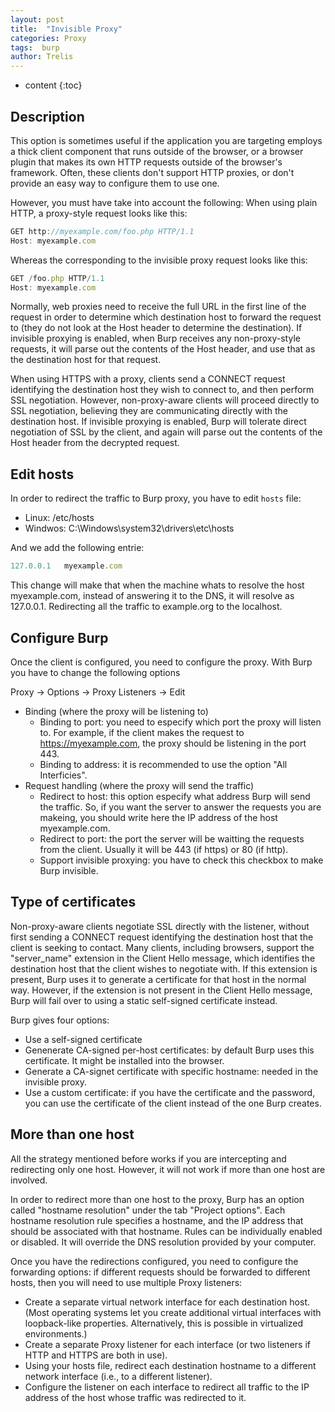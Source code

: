 ```yaml
---
layout: post
title:  "Invisible Proxy"
categories: Proxy
tags:  burp
author: Trelis
---
```


* content
{:toc}

## Description
This option is sometimes useful if the application you are targeting employs a thick client component that runs outside of the browser, or a browser plugin that makes its own HTTP requests outside of the browser's framework. Often, these clients don't support HTTP proxies, or don't provide an easy way to configure them to use one. 

However, you must have take into account the following:
When using plain HTTP, a proxy-style request looks like this:

```js
GET http://myexample.com/foo.php HTTP/1.1
Host: myexample.com
```

Whereas the corresponding to the invisible proxy request looks like this:

```js
GET /foo.php HTTP/1.1
Host: myexample.com
```
 Normally, web proxies need to receive the full URL in the first line of the request in order to determine which destination host to forward the request to (they do not look at the Host header to determine the destination). If invisible proxying is enabled, when Burp receives any non-proxy-style requests, it will parse out the contents of the Host header, and use that as the destination host for that request.

When using HTTPS with a proxy, clients send a CONNECT request identifying the destination host they wish to connect to, and then perform SSL negotiation. However, non-proxy-aware clients will proceed directly to SSL negotiation, believing they are communicating directly with the destination host. If invisible proxying is enabled, Burp will tolerate direct negotiation of SSL by the client, and again will parse out the contents of the Host header from the decrypted request. 

## Edit hosts
In order to redirect the traffic to Burp proxy, you have to edit `hosts` file:
- Linux: /etc/hosts
- Windwos: C:\Windows\system32\drivers\etc\hosts

And we add the following entrie:

```js
127.0.0.1 	myexample.com
```

This change will make that when the machine whats to resolve the host myexample.com, instead of answering it to the DNS, it will resolve as 127.0.0.1. Redirecting all the traffic to example.org to the localhost.

## Configure Burp
Once the client is configured, you need to configure the proxy. With Burp you have to change the following options

Proxy -> Options -> Proxy Listeners -> Edit
- Binding (where the proxy will be listening to)
	- Binding to port: you need to especify which port the proxy will listen to. For example, if the client makes the request to https://myexample.com, the proxy should be listening in the port 443.
	- Binding to address: it is recommended to use the option "All Interficies".
- Request handling (where the proxy will send the traffic)
	- Redirect to host: this option especify what address Burp will send the traffic. So, if  you want the server to answer the requests you are makeing, you should write here the IP address of the host myexample.com.
	- Redirect to port: the port the server will be waitting the requests from the client. Usually it will be 443 (if https) or 80 (if http).
	- Support invisible proxying: you have to check this checkbox to make Burp invisible.

## Type of certificates
Non-proxy-aware clients negotiate SSL directly with the listener, without first sending a CONNECT request identifying the destination host that the client is seeking to contact. Many clients, including browsers, support the "server_name" extension in the Client Hello message, which identifies the destination host that the client wishes to negotiate with. If this extension is present, Burp uses it to generate a certificate for that host in the normal way. However, if the extension is not present in the Client Hello message, Burp will fail over to using a static self-signed certificate instead. 

Burp gives four options:
- Use a self-signed certificate
- Genenerate CA-signed per-host certificates: by default Burp uses this certificate. It might be installed into the browser.
- Generate a CA-signet certificate with specific hostname: needed in the invisible proxy.
- Use a custom certificate: if you have the certificate and the password, you can use the certificate of the client instead of the one Burp creates.

## More than one host
All the strategy mentioned before works if you are intercepting and redirecting only one host. However, it will not work if more than one host are involved.

In order to redirect more than one host to the proxy, Burp has an option called "hostname resolution" under the tab "Project options". Each hostname resolution rule specifies a hostname, and the IP address that should be associated with that hostname. Rules can be individually enabled or disabled. 
It will override the DNS resolution provided by your computer.

Once you have the redirections configured, you need to configure the forwarding options: if different requests should be forwarded to different hosts, then you will need to use multiple Proxy listeners:

- Create a separate virtual network interface for each destination host. (Most operating systems let you create additional virtual interfaces with loopback-like properties. Alternatively, this is possible in virtualized environments.)
- Create a separate Proxy listener for each interface (or two listeners if HTTP and HTTPS are both in use).
- Using your hosts file, redirect each destination hostname to a different network interface (i.e., to a different listener).
- Configure the listener on each interface to redirect all traffic to the IP address of the host whose traffic was redirected to it.
